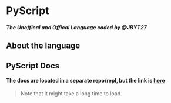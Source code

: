 # PyScript
##### The Unoffical and Offical Language coded by @JBYT27

## About the language
#### 



## PyScript Docs
#### The docs are located in a separate repo/repl, but the link is [here](https://pyscript-docs.jbloves27.repl.co)
> Note that it might take a long time to load.